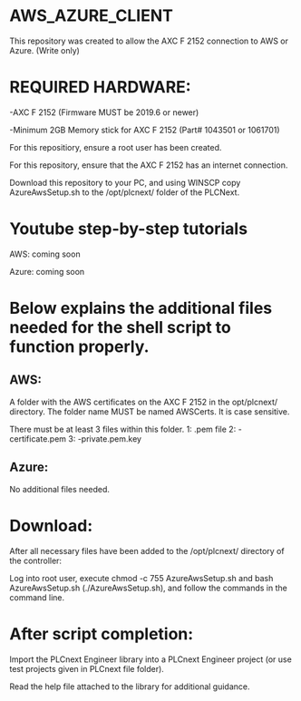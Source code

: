 # AWS_AZURE_CLIENT

This repository was created to allow the AXC F 2152 connection to AWS or Azure. (Write only)

REQUIRED HARDWARE:
===============================================================================
-AXC F 2152 (Firmware MUST be 2019.6 or newer)

-Minimum 2GB Memory stick for AXC F 2152 (Part# 1043501 or 1061701)

For this repositiory, ensure a root user has been created.

For this repository, ensure that the AXC F 2152 has an internet connection.

Download this repository to your PC, and using WINSCP copy AzureAwsSetup.sh to the /opt/plcnext/ folder of the PLCNext.

Youtube step-by-step tutorials
============================================================================
AWS: coming soon

Azure: coming soon

Below explains the additional files needed for the shell script to function properly.
============================================================================
AWS:
-----------------------------------------------------------------------------
A folder with the AWS certificates on the AXC F 2152 in the opt/plcnext/ directory. 
The folder name MUST be named AWSCerts. It is case sensitive. 

There must be at least 3 files within this folder. 
1: <filename>.pem file 
2: <security certname>-certificate.pem 
3: <security certname>-private.pem.key

Azure:
------------------------------------------------------------------------------
No additional files needed.

Download:
==============================================================================
After all necessary files have been added to the /opt/plcnext/ directory of the controller:

Log into root user, execute chmod -c 755 AzureAwsSetup.sh and bash AzureAwsSetup.sh (./AzureAwsSetup.sh), and follow the commands in the command line. 

After script completion:
==============================================================================
Import the PLCnext Engineer library into a PLCnext Engineer project (or use test projects given in PLCnext file folder).

Read the help file attached to the library for additional guidance. 


